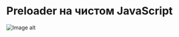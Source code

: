 # Preloader на чистом JavaScript

![Image alt](https://github.com/EvgeniyBudaev/pro-js-preloader/blob/main/readme.png)